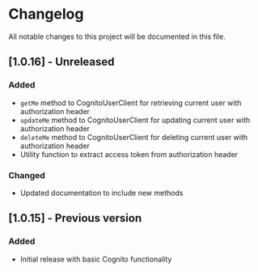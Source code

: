 # Changelog

All notable changes to this project will be documented in this file.

## [1.0.16] - Unreleased

### Added

- `getMe` method to CognitoUserClient for retrieving current user with authorization header
- `updateMe` method to CognitoUserClient for updating current user with authorization header
- `deleteMe` method to CognitoUserClient for deleting current user with authorization header
- Utility function to extract access token from authorization header

### Changed

- Updated documentation to include new methods

## [1.0.15] - Previous version

### Added

- Initial release with basic Cognito functionality

